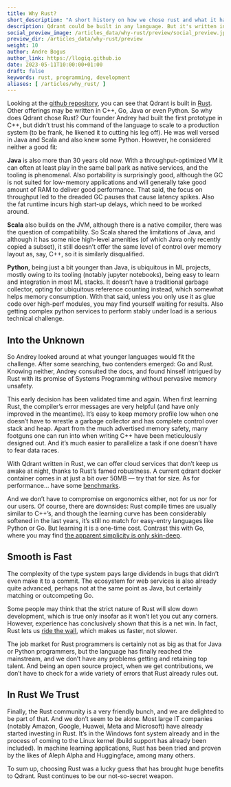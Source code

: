 ```yaml
---
title: Why Rust?
short_description: "A short history on how we chose rust and what it has brought us"
description: Qdrant could be built in any language. But it's written in Rust. Here*s why.
social_preview_image: /articles_data/why-rust/preview/social_preview.jpg
preview_dir: /articles_data/why-rust/preview
weight: 10
author: Andre Bogus
author_link: https://llogiq.github.io
date: 2023-05-11T10:00:00+01:00
draft: false
keywords: rust, programming, development
aliases: [ /articles/why_rust/ ]
---
```


Looking at the [github repository](https://github.com/qdrant/qdrant), you can see that Qdrant is built in [Rust](https://rust-lang.org). Other offerings may be written in C++, Go, Java or even Python. So why does Qdrant chose Rust? Our founder Andrey had built the first prototype in C++, but didn’t trust his command of the language to scale to a production system (to be frank, he likened it to cutting his leg off). He was well versed in Java and Scala and also knew some Python. However, he considered neither a good fit:

**Java** is also more than 30 years old now. With a throughput-optimized VM it can often at least play in the same ball park as native services, and the tooling is phenomenal. Also portability is surprisingly good, although the GC is not suited for low-memory applications and will generally take good amount of RAM to deliver good performance. That said, the focus on throughput led to the dreaded GC pauses that cause latency spikes. Also the fat runtime incurs high start-up delays, which need to be worked around.

**Scala** also builds on the JVM, although there is a native compiler, there was the question of compatibility. So Scala shared the limitations of Java, and although it has some nice high-level amenities (of which Java only recently copied a subset), it still doesn’t offer the same level of control over memory layout as, say, C++, so it is similarly disqualified.

**Python**, being just a bit younger than Java, is ubiquitous in ML projects, mostly owing to its tooling (notably jupyter notebooks), being easy to learn and integration in most ML stacks. It doesn’t have a traditional garbage collector, opting for ubiquitous reference counting instead, which somewhat helps memory consumption. With that said, unless you only use it as glue code over high-perf modules, you may find yourself waiting for results. Also getting complex python services to perform stably under load is a serious technical challenge.

## Into the Unknown

So Andrey looked around at what younger languages would fit the challenge. After some searching, two contenders emerged: Go and Rust. Knowing neither, Andrey consulted the docs, and found hinself intrigued by Rust with its promise of Systems Programming without pervasive memory unsafety.

This early decision has been validated time and again. When first learning Rust, the compiler’s error messages are very helpful (and have only improved in the meantime). It’s easy to keep memory profile low when one doesn’t have to wrestle a garbage collector and has complete control over stack and heap. Apart from the much advertised memory safety, many footguns one can run into when writing C++ have been meticulously designed out. And it’s much easier to parallelize a task if one doesn’t have to fear data races.

With Qdrant written in Rust, we can offer cloud services that don’t keep us awake at night, thanks to Rust’s famed robustness. A current qdrant docker container comes in at just a bit over 50MB — try that for size. As for performance… have some [benchmarks](/benchmarks).

And we don’t have to compromise on ergonomics either, not for us nor for our users. Of course, there are downsides: Rust compile times are usually similar to C++’s, and though the learning curve has been considerably softened in the last years, it’s still no match for easy-entry languages like Python or Go. But learning it is a one-time cost. Contrast this with Go, where you may find [the apparent simplicity is only skin-deep](https://fasterthanli.me/articles/i-want-off-mr-golangs-wild-ride).

## Smooth is Fast

The complexity of the type system pays large dividends in bugs that didn’t even make it to a commit. The ecosystem for web services is also already quite advanced, perhaps not at the same point as Java, but certainly matching or outcompeting Go.

Some people may think that the strict nature of Rust will slow down development, which is true only insofar as it won’t let you cut any corners. However, experience has conclusively shown that this is a net win. In fact, Rust lets us [ride the wall](https://the-race.com/nascar/bizarre-wall-riding-move-puts-chastain-into-nascar-folklore/), which makes us faster, not slower.

The job market for Rust programmers is certainly not as big as that for Java or Python programmers, but the language has finally reached the mainstream, and we don’t have any problems getting and retaining top talent. And being an open source project, when we get contributions, we don’t have to check for a wide variety of errors that Rust already rules out.

## In Rust We Trust

Finally, the Rust community is a very friendly bunch, and we are delighted to be part of that. And we don’t seem to be alone. Most large IT companies (notably Amazon, Google, Huawei, Meta and Microsoft) have already started investing in Rust. It’s in the Windows font system already and in the process of coming to the Linux kernel (build support has already been included). In machine learning applications, Rust has been tried and proven by the likes of Aleph Alpha and Huggingface, among many others.

To sum up, choosing Rust was a lucky guess that has brought huge benefits to Qdrant. Rust continues to be our not-so-secret weapon.
